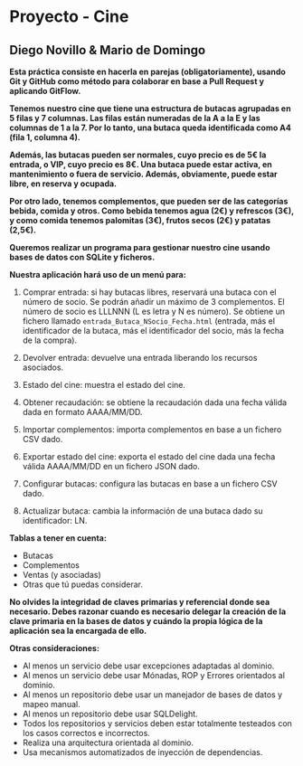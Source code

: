 # Proyecto - Cine 
## Diego Novillo & Mario de Domingo
**Esta práctica consiste en hacerla en parejas (obligatoriamente), usando Git y GitHub como método para colaborar en base a Pull Request y aplicando GitFlow.**

**Tenemos nuestro cine que tiene una estructura de butacas agrupadas en 5 filas y 7 columnas. Las filas están numeradas de la A a la E y las columnas de 1 a la 7. Por lo tanto, una butaca queda identificada como A4 (fila 1, columna 4).**

**Además, las butacas pueden ser normales, cuyo precio es de 5€ la entrada, o VIP, cuyo precio es 8€. Una butaca puede estar activa, en mantenimiento o fuera de servicio. Además, obviamente, puede estar libre, en reserva y ocupada.**

**Por otro lado, tenemos complementos, que pueden ser de las categorías bebida, comida y otros. Como bebida tenemos agua (2€) y refrescos (3€), y como comida tenemos palomitas (3€), frutos secos (2€) y patatas (2,5€).**

**Queremos realizar un programa para gestionar nuestro cine usando bases de datos con SQLite y ficheros.**

**Nuestra aplicación hará uso de un menú para:**

1. Comprar entrada: si hay butacas libres, reservará una butaca con el número de socio. Se podrán añadir un máximo de 3 complementos. El número de socio es LLLNNN (L es letra y N es número). Se obtiene un fichero llamado `entrada_Butaca_NSocio_Fecha.html` (entrada, más el identificador de la butaca, más el identificador del socio, más la fecha de la compra).

2. Devolver entrada: devuelve una entrada liberando los recursos asociados.

3. Estado del cine: muestra el estado del cine.

4. Obtener recaudación: se obtiene la recaudación dada una fecha válida dada en formato AAAA/MM/DD.

5. Importar complementos: importa complementos en base a un fichero CSV dado.

6. Exportar estado del cine: exporta el estado del cine dada una fecha válida AAAA/MM/DD en un fichero JSON dado.

7. Configurar butacas: configura las butacas en base a un fichero CSV dado.

8. Actualizar butaca: cambia la información de una butaca dado su identificador: LN.

**Tablas a tener en cuenta:**

- Butacas
- Complementos
- Ventas (y asociadas)
- Otras que tú puedas considerar.

**No olvides la integridad de claves primarias y referencial donde sea necesario. Debes razonar cuando es necesario delegar la creación de la clave primaria en la bases de datos y cuándo la propia lógica de la aplicación sea la encargada de ello.**

**Otras consideraciones:**

- Al menos un servicio debe usar excepciones adaptadas al dominio.
- Al menos un servicio debe usar Mónadas, ROP y Errores orientados al dominio.
- Al menos un repositorio debe usar un manejador de bases de datos y mapeo manual.
- Al menos un repositorio debe usar SQLDelight.
- Todos los repositorios y servicios deben estar totalmente testeados con los casos correctos e incorrectos.
- Realiza una arquitectura orientada al dominio.
- Usa mecanismos automatizados de inyección de dependencias.
